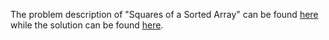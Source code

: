 The problem description of "Squares of a Sorted Array" can be found [here](https://leetcode.com/problems/squares-of-a-sorted-array/) while the solution can be found [here](https://github.com/aurimas13/LeetCode-HR-MAANG/blob/main/LeetCode/Java%20Solutions/Squares%20of%20a%20Sorted%20Array/squares.java).